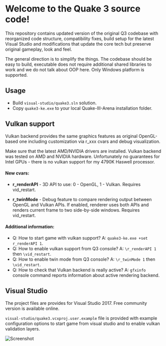 # Welcome to the Quake 3 source code!

This repository contains updated version of the original Q3 codebase with reorganized code structure, compatibility fixes, build setup for the latest Visual Studio and modifications that update the core tech but preserve original gameplay, look and feel.

The general direction is to simplify the things. The codebase should be easy to build, executable does not require additional shared libraries to work and we do not talk about OOP here. Only Windows platform is supported.

## Usage
* Build `visual-studio/quake3.sln` solution.
* Copy `quake3-ke.exe` to your local Quake-III-Arena installation folder.

## Vulkan support
Vulkan backend provides the same graphics features as original OpenGL-based one including customization via r_xxx cvars and debug visualization.

Make sure that the latest AMD/NVIDIA drivers are installed. Vulkan backend was tested on AMD and NVIDIA hardware. Unfortunately no guarantees for Intel GPUs - there is no vulkan support for my 4790K Haswell processor.

#### New cvars:
* **r_renderAPI** - 3D API to use: 0 - OpenGL, 1 - Vulkan. Requires vid_restart.

* **r_twinMode** - Debug feature to compare rendering output between OpenGL and Vulkan APIs.
    If enabled, renderer uses both APIs and renders current frame to two side-by-side windows.
    Requires vid_restart.
    
#### Additional information:
* Q: How to start game with vulkan support? A: `quake3-ke.exe +set r_renderAPI 1`.
* Q: How to enable vulkan support from Q3 console? A: `\r_renderAPI 1` then `\vid_restart`.
* Q: How to enable twin mode from Q3 console? A: `\r_twinMode 1` then `\vid_restart`.
* Q: How to check that Vulkan backend is really active? A: `gfxinfo` console command reports information about active rendering backend.

## Visual Studio
The project files are provides for Visual Studio 2017. Free community version is available online.

`visual-studio/quake3.vcxproj.user.example` file is provided with example configuration options to start game from visual studio and to enable vulkan validation layers.

![Screenshot](https://github.com/artemalive/Quake-III-Arena/raw/master/Screenshot.jpg)
